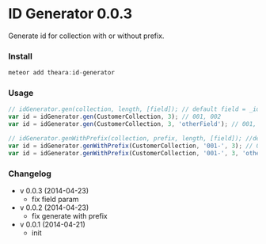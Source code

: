 # ID Generator 0.0.3
Generate id for collection with or without prefix.
### Install
```js
meteor add theara:id-generator
```
### Usage
```js
// idGenerator.gen(collection, length, [field]); // default field = _id
var id = idGenerator.gen(CustomerCollection, 3); // 001, 002
var id = idGenerator.gen(CustomerCollection, 3, 'otherField'); // 001, 002

// idGenerator.genWithPrefix(collection, prefix, length, [field]); //default field = _id
var id = idGenerator.genWithPrefix(CustomerCollection, '001-', 3); // 001-0001, 001-0002 (BranchOffice-ID)
var id = idGenerator.genWithPrefix(CustomerCollection, '001-', 3, 'otherField'); // 001-0001, 001-0002 (BranchOffice-ID)
```
### Changelog
- v 0.0.3 (2014-04-23)
    - fix field param
- v 0.0.2 (2014-04-23)
    - fix generate with prefix
- v 0.0.1 (2014-04-21)
    - init
